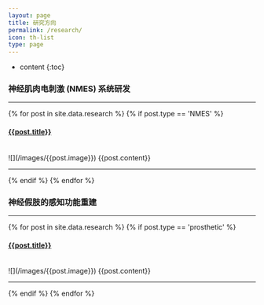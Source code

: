 ```yaml
---
layout: page
title: 研究方向
permalink: /research/
icon: th-list
type: page
---
```

* content
{:toc}

### 神经肌肉电刺激 (NMES) 系统研发

---

{% for post in site.data.research %}
{% if post.type == 'NMES' %}
#### [{{post.title}}]({{site.url}}/research{{post.url}})
  <br>
![](/images/{{post.image}})
  {{post.content}}

---
  {% endif %}
{% endfor %}

### 神经假肢的感知功能重建

---

{% for post in site.data.research %}
{% if post.type == 'prosthetic' %}
#### [{{post.title}}]({{site.url}}/research{{post.url}})
  <br>
  ![](/images/{{post.image}})
  {{post.content}}

---
  {% endif %}
{% endfor %}




<!-- <script src="{{ "/js/scroll.min.js " | prepend: site.baseurl }}" charset="utf-8"></script> -->
<!-- <script src="{{ "/js/pageContent.js " | prepend: site.baseurl }}" charset="utf-8"></script> -->
